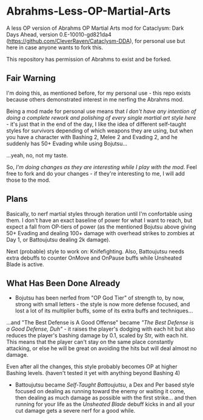 # Abrahms-Less-OP-Martial-Arts
A less OP version of Abrahms OP Martial Arts mod for Cataclysm: Dark Days Ahead, version 0.E-10010-gd821da4 (https://github.com/CleverRaven/Cataclysm-DDA), for personal use but here in case anyone wants to fork this.

This repository has permission of Abrahms to exist and be forked.

## Fair Warning

I'm doing this, as mentioned before, for my personal use - this repo exists because others demonstrated interest in me nerfing the Abrahms mod.

Being a mod made for personal use means that _I don't have any intention of doing a complete rework and polishing of every single martial art style here_ - it's just that in the end of the day, I like the idea of different self-taught styles for survivors depending of which weapons they are using, but when you have a character with Bashing 2, Melee 2 and Evading 2, and he suddenly has 50+ Evading while using Bojutsu...

...yeah, no, not my taste.

So, _I'm doing changes as they are interesting while I play with the mod_. Feel free to fork and do your changes - if they're interesting to me, I will add those to the mod.

## Plans

Basically, to nerf martial styles through iteration until I'm confortable using them. I don't have an exact baseline of power for what I want to reach, but expect a fall from OP-tiers of power (as the mentioned Bojutsu above giving 50+ Evading and dealing 100+ damage with overhead strikes to zombies at Day 1, or Battoujutsu dealing 2k damage).

Next (probable) style to work on: Knifefighting. Also, Battoujutsu needs extra debuffs to counter OnMove and OnPause buffs while Unsheated Blade is active.

## What Has Been Done Already

* Bojutsu has been nerfed from "OP God Tier" of strength to, by now, strong with small letters - the style is now more defense focused, and lost a lot of its multiplier buffs, some of its extra buffs and techniques...

...and "The Best Defense is A Good Offense" became _"The Best Defense is a Good Defense, Duh"_ - it raises the player's dodging with each hit but also reduces the player's bashing damage by 0.1, scaled by Str, with each hit. This means that the player can't stay on the same place constantly attacking, or else he will be great on avoiding the hits but will deal almost no damage.

Even after all the changes, this style probably becomes OP at higher Bashing levels. (haven't tested it yet with anything beyond Bashing 4)

* Battoujutsu became _Self-Taught Battoujutsu_, a Dex and Per based style focused on dealing as running toward the enemy or waiting it come, then dealing as much damage as possible with the first strike... and then running for your life as the _Unsheated Blade_ debuff kicks in and all your cut damage gets a severe nerf for a good while.
